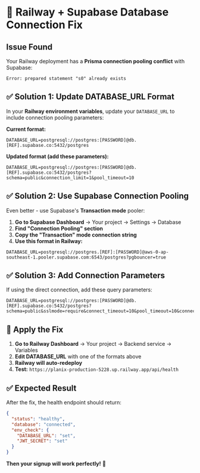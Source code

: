 # 🔧 Railway + Supabase Database Connection Fix

## Issue Found
Your Railway deployment has a **Prisma connection pooling conflict** with Supabase:
```
Error: prepared statement "s0" already exists
```

## ✅ Solution 1: Update DATABASE_URL Format

In your **Railway environment variables**, update your `DATABASE_URL` to include connection pooling parameters:

**Current format:**
```
DATABASE_URL=postgresql://postgres:[PASSWORD]@db.[REF].supabase.co:5432/postgres
```

**Updated format (add these parameters):**
```
DATABASE_URL=postgresql://postgres:[PASSWORD]@db.[REF].supabase.co:5432/postgres?schema=public&connection_limit=1&pool_timeout=10
```

## ✅ Solution 2: Use Supabase Connection Pooling

Even better - use Supabase's **Transaction mode** pooler:

1. **Go to Supabase Dashboard** → Your project → Settings → Database
2. **Find "Connection Pooling" section**
3. **Copy the "Transaction" mode connection string**
4. **Use this format in Railway:**
```
DATABASE_URL=postgresql://postgres.[REF]:[PASSWORD]@aws-0-ap-southeast-1.pooler.supabase.com:6543/postgres?pgbouncer=true
```

## ✅ Solution 3: Add Connection Parameters

If using the direct connection, add these query parameters:
```
DATABASE_URL=postgresql://postgres:[PASSWORD]@db.[REF].supabase.co:5432/postgres?schema=public&sslmode=require&connect_timeout=10&pool_timeout=10&connection_limit=1
```

## 🚀 Apply the Fix

1. **Go to Railway Dashboard** → Your project → Backend service → Variables
2. **Edit DATABASE_URL** with one of the formats above
3. **Railway will auto-redeploy**
4. **Test:** `https://planix-production-5228.up.railway.app/api/health`

## ✅ Expected Result

After the fix, the health endpoint should return:
```json
{
  "status": "healthy",
  "database": "connected",
  "env_check": {
    "DATABASE_URL": "set",
    "JWT_SECRET": "set"
  }
}
```

**Then your signup will work perfectly!** 🎉

